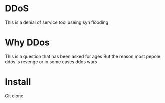 # DDoS
This is a denial of service tool useing syn flooding

# Why DDos
This is a question that has been asked for ages 
But the reason most pepole ddos is revenge or in some cases ddos wars

# Install

  Git clone 
